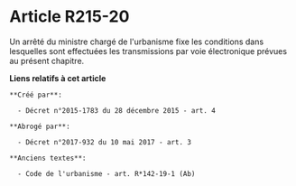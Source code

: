 # Article R215-20

Un arrêté du ministre chargé de l'urbanisme fixe les conditions dans lesquelles sont effectuées les transmissions par voie
électronique prévues au présent chapitre.

**Liens relatifs à cet article**

	**Créé par**:

	  - Décret n°2015-1783 du 28 décembre 2015 - art. 4

	**Abrogé par**:

	  - Décret n°2017-932 du 10 mai 2017 - art. 3

	**Anciens textes**:

	  - Code de l'urbanisme - art. R*142-19-1 (Ab)
